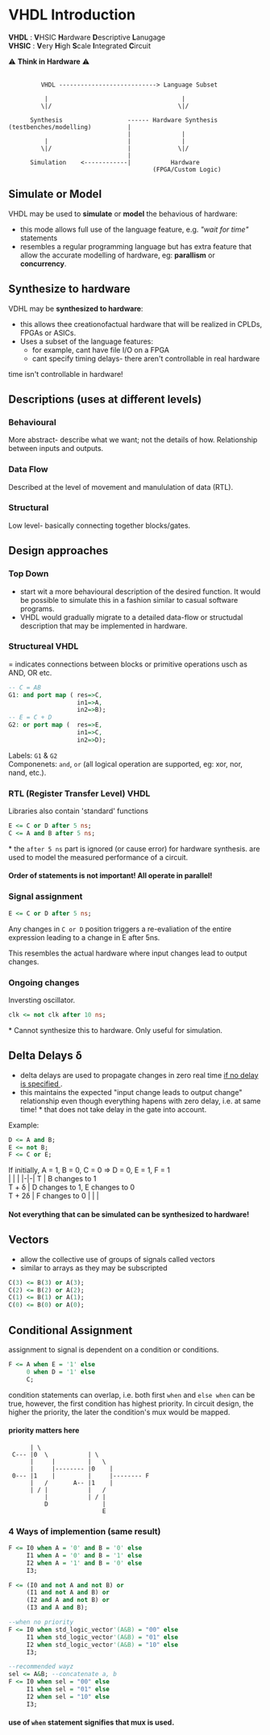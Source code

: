 # VHDL Introduction

**VHDL** : **V**HSIC **H**ardware **D**escriptive **L**anugage<br>
**VHSIC** : **V**ery **H**igh **S**cale **I**ntegrated **C**ircuit
<br>

⚠ **Think in Hardware** ⚠
<br> <br>

```
         VHDL ---------------------------> Language Subset

          |                                     | 
         \|/                                   \|/ 

      Synthesis                  ------ Hardware Synthesis
(testbenches/modelling)          |
                                 |              |
          |                      |              | 
         \|/                     |             \|/ 
                                 |
      Simulation    <------------|           Hardware
                                        (FPGA/Custom Logic)

```
 
## Simulate or Model
VHDL may be used to **simulate** or **model** the behavious of hardware:
- this mode allows full use of the language feature, e.g. *"wait for time"* statements
- resembles a regular programming language but has extra feature that allow the accurate modelling of hardware, eg: **parallism** or **concurrency**.

## Synthesize to hardware
VDHL may be **synthesized to hardware**:
- this allows thee creationofactual hardware that will be realized in CPLDs, FPGAs or ASICs.
- Uses a subset of the language features: 
  - for example, cant have file I/O on a FPGA
  - cant specify timing delays-  there aren't controllable in real hardware 

time isn't controllable in hardware!

## Descriptions (uses at different levels)
### Behavioural
More abstract- describe what we want; not the details of how. Relationship between inputs and outputs.
### Data Flow
Described at the level of movement and manululation of data (RTL). 
### Structural
Low level- basically connecting together blocks/gates.

## Design approaches
### Top Down
- start wit a more behavioural description of the desired function. It would be possible to simulate this in a fashion similar to casual software programs.
- VHDL would gradually migrate to a detailed data-flow or structudal description that may be implemented in hardware.
### Structureal VHDL
= indicates connections between blocks or primitive operations usch as AND, OR etc.
```vhdl
-- C = AB 
G1: and port map ( res=>C,
                   in1=>A,
                   in2=>B);
-- E = C + D
G2: or port map (  res=>E,
                   in1=>C,
                   in2=>D);
```
Labels: `G1` & `G2` <br>
Componenets: `and`, `or` (all logical operation are supported, eg: xor, nor, nand, etc.).

### RTL (Register Transfer Level) VHDL
Libraries also contain 'standard' functions
```vhdl
E <= C or D after 5 ns;
C <= A and B after 5 ns;
```
\* the `after 5 ns` part is ignored (or cause error) for hardware synthesis. are used to model the measured performance of a circuit.

#### Order of statements is not important!  All operate in parallel!

### Signal assignment
```vhdl
E <= C or D after 5 ns;
```
Any changes in `C or D` position triggers a re-evaliation of the entire expression leading to a change in E after 5ns.

This resembles the actual hardware where input changes lead to output changes.

### Ongoing changes
Inversting oscillator.
```vhdl
clk <= not clk after 10 ns;
```
\* Cannot synthesize this to hardware. Only useful for simulation. 

## Delta Delays δ
- delta delays are used to propagate changes in zero real time <u> if no delay is specified </u>.
- this maintains the expected "input change leads to output change" relationship even though everything hapens with zero delay, i.e. at same time!
\* that does not take delay in the gate into account.

Example:
```vhdl
D <= A and B;
E <= not B;
F <= C or E;
```
If initially, A = 1, B = 0, C = 0 => D = 0, E = 1, F = 1 <br>
| | |
|-|-|
T      | B changes to 1 <br>
T + δ  | D changes to 1, E changes to 0 <br>
T + 2δ | F changes to 0
| | |

#### Not everything that can be simulated can be synthesized to hardware!

 ## Vectors
 - allow the collective use of groups of signals called vectors
 - similar to arrays as they may be subscripted
 ```vhdl
 C(3) <= B(3) or A(3);
 C(2) <= B(2) or A(2);
 C(1) <= B(1) or A(1);
 C(0) <= B(0) or A(0);
 ```

 ## Conditional Assignment
 assignment to signal is dependent on a condition or conditions.
 ```vhdl
 F <= A when E = '1' else
      0 when D = '1' else
      C;
```
condition statements can overlap, i.e. both first `when` and `else when` can be true, however, the first condition has highest priority. In circuit design, the higher the priority, the later the condition's mux would be mapped.
#### priority matters here

```
      | \             
 C--- |0  \           | \
      |     |         |   \
      |     |-------- |0    |  
 0--- |1    |         |     |-------- F
      |   /       A-- |1    |  
      | / |           |   /
          |           | / |
          D               |
                          E
```

### 4 Ways of implemention (same result)
```vhdl
F <= I0 when A = '0' and B = '0' else
     I1 when A = '0' and B = '1' else
     I2 when A = '1' and B = '0' else
     I3;
```
```vhdl
F <= (I0 and not A and not B) or
     (I1 and not A and B) or
     (I2 and A and not B) or
     (I3 and A and B);
```
```vhdl
--when no priority
F <= I0 when std_logic_vector'(A&B) = "00" else
     I1 when std_logic_vector'(A&B) = "01" else
     I2 when std_logic_vector'(A&B) = "10" else
     I3;
```
```vhdl
--recommended wayz
sel <= A&B; --concatenate a, b
F <= I0 when sel = "00" else
     I1 when sel = "01" else
     I2 when sel = "10" else
     I3;
```

#### use of `when` statement signifies that **mux** is used.
